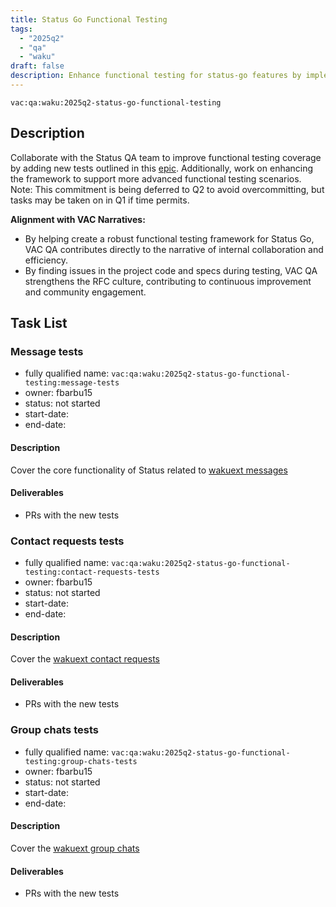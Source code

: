 ```yaml
---
title: Status Go Functional Testing
tags:
  - "2025q2"
  - "qa"
  - "waku"  
draft: false  
description: Enhance functional testing for status-go features by implementing tests focused on Waku functionality.
---
```


`vac:qa:waku:2025q2-status-go-functional-testing`

## Description
Collaborate with the Status QA team to improve functional testing coverage 
by adding new tests outlined in this [epic](https://github.com/status-im/status-go/issues/6064). 
Additionally, work on enhancing the framework to support more advanced functional testing scenarios.
Note: This commitment is being deferred to Q2 to avoid overcommitting, but tasks may be taken on in Q1 if time permits.

**Alignment with VAC Narratives:**
* By helping create a robust functional testing framework for Status Go,
  VAC QA contributes directly to the narrative of internal collaboration and efficiency.
* By finding issues in the project code and specs during testing,
  VAC QA strengthens the RFC culture, contributing to continuous improvement and community engagement.

## Task List


### Message tests

* fully qualified name: `vac:qa:waku:2025q2-status-go-functional-testing:message-tests`
* owner: fbarbu15
* status: not started
* start-date: 
* end-date: 

#### Description
Cover the core functionality of Status related to [wakuext messages](https://github.com/status-im/status-go/issues/6084)

#### Deliverables
* PRs with the new tests


### Contact requests tests

* fully qualified name: `vac:qa:waku:2025q2-status-go-functional-testing:contact-requests-tests`
* owner: fbarbu15
* status: not started
* start-date: 
* end-date: 

#### Description
Cover the [wakuext contact requests](https://github.com/status-im/status-go/issues/6085)

#### Deliverables
* PRs with the new tests


### Group chats tests

* fully qualified name: `vac:qa:waku:2025q2-status-go-functional-testing:group-chats-tests`
* owner: fbarbu15
* status: not started
* start-date: 
* end-date: 

#### Description
Cover the [wakuext group chats](https://github.com/status-im/status-go/issues/6071)

#### Deliverables
* PRs with the new tests
